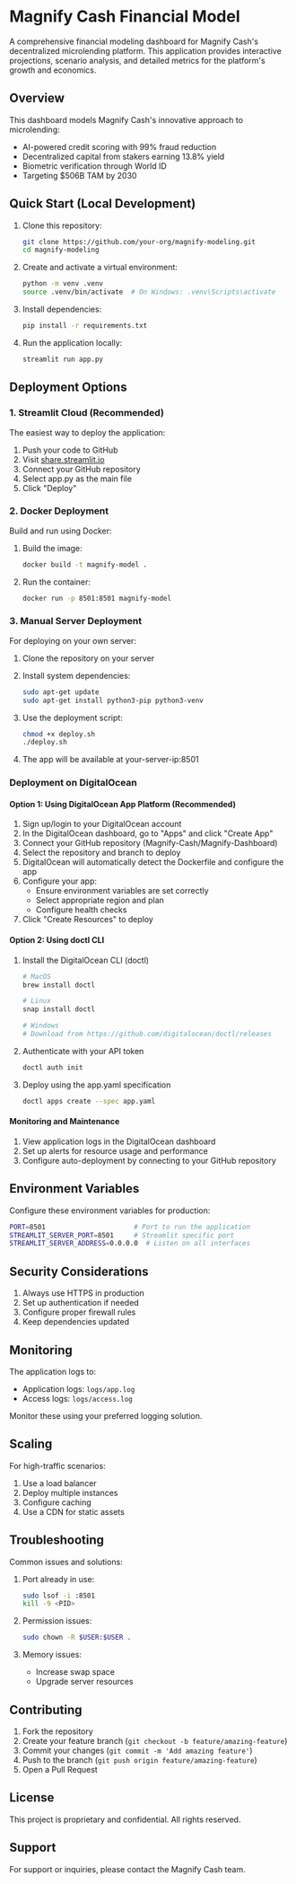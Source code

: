 # Magnify Cash Financial Model

A comprehensive financial modeling dashboard for Magnify Cash's decentralized microlending platform. This application provides interactive projections, scenario analysis, and detailed metrics for the platform's growth and economics.

## Overview

This dashboard models Magnify Cash's innovative approach to microlending:
- AI-powered credit scoring with 99% fraud reduction
- Decentralized capital from stakers earning 13.8% yield
- Biometric verification through World ID
- Targeting $506B TAM by 2030

## Quick Start (Local Development)

1. Clone this repository:
   ```bash
   git clone https://github.com/your-org/magnify-modeling.git
   cd magnify-modeling
   ```

2. Create and activate a virtual environment:
   ```bash
   python -m venv .venv
   source .venv/bin/activate  # On Windows: .venv\Scripts\activate
   ```

3. Install dependencies:
   ```bash
   pip install -r requirements.txt
   ```

4. Run the application locally:
   ```bash
   streamlit run app.py
   ```

## Deployment Options

### 1. Streamlit Cloud (Recommended)

The easiest way to deploy the application:

1. Push your code to GitHub
2. Visit [share.streamlit.io](https://share.streamlit.io)
3. Connect your GitHub repository
4. Select app.py as the main file
5. Click "Deploy"

### 2. Docker Deployment

Build and run using Docker:

1. Build the image:
   ```bash
   docker build -t magnify-model .
   ```

2. Run the container:
   ```bash
   docker run -p 8501:8501 magnify-model
   ```

### 3. Manual Server Deployment

For deploying on your own server:

1. Clone the repository on your server
2. Install system dependencies:
   ```bash
   sudo apt-get update
   sudo apt-get install python3-pip python3-venv
   ```

3. Use the deployment script:
   ```bash
   chmod +x deploy.sh
   ./deploy.sh
   ```

4. The app will be available at your-server-ip:8501

### Deployment on DigitalOcean

#### Option 1: Using DigitalOcean App Platform (Recommended)

1. Sign up/login to your DigitalOcean account
2. In the DigitalOcean dashboard, go to "Apps" and click "Create App"
3. Connect your GitHub repository (Magnify-Cash/Magnify-Dashboard)
4. Select the repository and branch to deploy
5. DigitalOcean will automatically detect the Dockerfile and configure the app
6. Configure your app:
   - Ensure environment variables are set correctly
   - Select appropriate region and plan
   - Configure health checks
7. Click "Create Resources" to deploy

#### Option 2: Using doctl CLI

1. Install the DigitalOcean CLI (doctl)
   ```bash
   # MacOS
   brew install doctl
   
   # Linux
   snap install doctl
   
   # Windows
   # Download from https://github.com/digitalocean/doctl/releases
   ```

2. Authenticate with your API token
   ```bash
   doctl auth init
   ```

3. Deploy using the app.yaml specification
   ```bash
   doctl apps create --spec app.yaml
   ```

#### Monitoring and Maintenance

1. View application logs in the DigitalOcean dashboard
2. Set up alerts for resource usage and performance
3. Configure auto-deployment by connecting to your GitHub repository

## Environment Variables

Configure these environment variables for production:

```bash
PORT=8501                      # Port to run the application
STREAMLIT_SERVER_PORT=8501     # Streamlit specific port
STREAMLIT_SERVER_ADDRESS=0.0.0.0  # Listen on all interfaces
```

## Security Considerations

1. Always use HTTPS in production
2. Set up authentication if needed
3. Configure proper firewall rules
4. Keep dependencies updated

## Monitoring

The application logs to:
- Application logs: `logs/app.log`
- Access logs: `logs/access.log`

Monitor these using your preferred logging solution.

## Scaling

For high-traffic scenarios:

1. Use a load balancer
2. Deploy multiple instances
3. Configure caching
4. Use a CDN for static assets

## Troubleshooting

Common issues and solutions:

1. Port already in use:
   ```bash
   sudo lsof -i :8501
   kill -9 <PID>
   ```

2. Permission issues:
   ```bash
   sudo chown -R $USER:$USER .
   ```

3. Memory issues:
   - Increase swap space
   - Upgrade server resources

## Contributing

1. Fork the repository
2. Create your feature branch (`git checkout -b feature/amazing-feature`)
3. Commit your changes (`git commit -m 'Add amazing feature'`)
4. Push to the branch (`git push origin feature/amazing-feature`)
5. Open a Pull Request

## License

This project is proprietary and confidential. All rights reserved.

## Support

For support or inquiries, please contact the Magnify Cash team. 